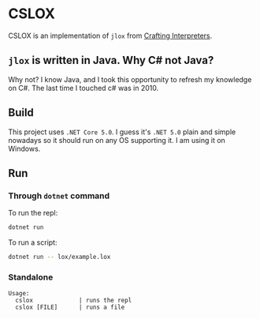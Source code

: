 # CSLOX

CSLOX is an implementation of `jlox` from [Crafting
Interpreters](https://craftinginterpreters.com).

## `jlox` is written in Java. Why C# not Java?

Why not? I know Java, and I took this opportunity to refresh my knowledge
on C#. The last time I touched c# was in 2010.

## Build

This project uses `.NET Core 5.0`. I guess it's `.NET 5.0` plain and simple
nowadays so it should run on any OS supporting it. I am using it on Windows.

## Run

### Through `dotnet` command

To run the repl:

```bash
dotnet run
```

To run a script:

```bash
dotnet run -- lox/example.lox
```

### Standalone

```text
Usage:
  cslox             | runs the repl
  cslox [FILE]      | runs a file
```
